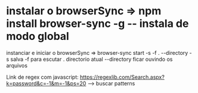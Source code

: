 # instalar o browserSync => npm install browser-sync -g -- instala de modo global

instanciar e iniciar o browserSync =>  browser-sync start -s -f . --directory          -s salva -f para escutar . directorio atual --directory ficar ouvindo os arquivos


Link de regex com javascript: https://regexlib.com/Search.aspx?k=password&c=-1&m=-1&ps=20 --> buscar patterns
